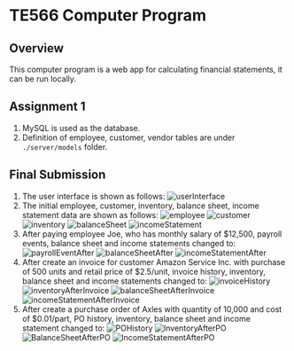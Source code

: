 # TE566 Computer Program
## Overview
This computer program is a web app for calculating financial statements, it can be 
run locally.
## Assignment 1
1. MySQL is used as the database.
2. Definition of employee, customer, vendor tables are under `./server/models` folder.
## Final Submission
1. The user interface is shown as follows:
![userInterface](/screenshot/UI.png)
2. The initial employee, customer, inventory, balance sheet, income statement data are shown as follows:
![employee](/screenshot/Employee.png)
![customer](/screenshot/Customer.png)
![inventory](/screenshot/Inventory.png)
![balanceSheet](/screenshot/BalanceSheet.png)
![incomeStatement](/screenshot/IncomeStatement.png)
3. After paying employee Joe, who has monthly salary of $12,500, payroll events, balance sheet and income statements changed to:
![payrollEventAfter](/screenshot/PayrollEventAfterPay.png)
![balanceSheetAfter](/screenshot/BalanceSheetAfterPay.png)
![incomeStatementAfter](/screenshot/IncomeStatementAfterPay.png)
4. After create an invoice for customer Amazon Service Inc. with purchase of 500 units and retail price of $2.5/unit, 
invoice history, inventory, balance sheet and income statements changed to:
![invoiceHistory](/screenshot/InvoiceHistory.png)
![inventoryAfterInvoice](/screenshot/InventoryAfter.png)
![balanceSheetAfterInvoice](/screenshot/BalanceSheetAfterInvoice.png)
![incomeStatementAfterInvoice](/screenshot/IncomeStatementAfterInvoice.png)
5. After create a purchase order of Axles with quantity of 10,000 and cost of $0.01/part, PO history, inventory, 
balance sheet and income statement changed to:
![POHistory](/screenshot/POHistory.png)
![InventoryAfterPO](/screenshot/InventoryAfterPO.png)
![BalanceSheetAfterPO](/screenshot/BalanceSheetAfterPO.png)
![IncomeStatementAfterPO](/screenshot/IncomeStatementAfterPO.png)